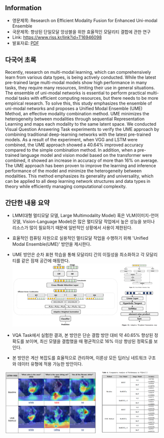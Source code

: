 ## Information
- 영문제목: Research on Efficient Modality Fusion for Enhanced Uni-modal Ensemble
- 국문제목: 향상된 단일모달 앙상블을 위한 효율적인 모달리티 결합에 관한 연구
- Link:  https://www.riss.kr/link?id=T16946098
- 발표자료: [PDF](../src/Research%20on%20Efficient%20Modality%20Fusion%20for%20Enhanced%20Uni-modal%20Ensemble-presentation.pdf)

## 다국어 초록
Recently, research on multi-modal learning, which can comprehensively learn from various data types, is being actively conducted. While the latest pre-trained large multi-modal models show high performance in many tasks, they require many resources, limiting their use in general situations. The ensemble of uni-modal networks is essential to perform practical multi-modal tasks with efficient computing resources, but there needs to be more empirical research. To solve this, this study emphasizes the ensemble of uni-modal networks and proposes a Unified Modal Ensemble (UME) Method, an effective modality combination method. UME minimizes the heterogeneity between modalities through sequential Representation Learning and maps each modality to the same latent space. We conducted Visual Question Answering Task experiments to verify the UME approach by combining traditional deep-learning networks with the latest pre-trained models. As a result of the experiment, when VGG and LSTM were combined, the UME approach showed a 40.64% improved accuracy compared to the simple combination method. In addition, when a pre-trained language model and vision model based on the transformer were combined, it showed an increase in accuracy of more than 16% on average. The UME approach has been proven to improve the learning and inference performance of the model and minimize the heterogeneity between modalities. This method emphasizes its generality and universality, which can be applied to all deep learning network structures and data types in theory while efficiently managing computational complexity.

## 간단한 내용 요약
- LMM(대형 멀티모달 모델, Large Multimodality Model) 혹은 VLM(이미지-언어 모델, Vision-Language Model)은 많은 멀티모달 작업에서 높은 성능을 보이나 리소스가 많이 필요하기 때문에 일반적인 상황에서 사용이 제한된다.
- 효율적인 컴퓨팅 자원으로 실용적인 멀티모달 작업을 수행하기 위해 'Unified Modal Ensemble(UME)' 방안을 제시한다.
- UME 방안은 순차 표현 학습을 통해 모달리티 간의 이질성을 최소화하고 각 모달리티를 같은 잠재 공간에 매핑한다.
![](../src/Pasted%20image%2020241221193425.png)

- VQA Task에서 실험한 결과, 본 방안은 단순 결합 방안 대비 약 40.65% 향상된 정확도를 보이며, 최신 모델을 결합했을 때 평균적으로 16% 이상 향상된 정확도를 보인다.
- 본 방안은 계산 복잡도를 효율적으로 관리하며, 이론상 모든 딥러닝 네트워크 구조와 데이터 유형에 적용 가능한 방안이다.

![](../src/Pasted%20image%2020241221193459.png)